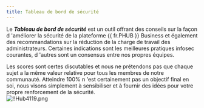 ```yaml
---
title: Tableau de bord de sécurité
---
```

Le ***Tableau de bord de sécurité*** est un outil offrant des conseils sur la façon d 'améliorer la sécurité de la plateforme {{ fr.PHUB }} Business et également des recommandations sur la réduction de la charge de travail des administrateurs. Certaines indications sont les meilleures pratiques infosec courantes, d 'autres sont un consensus entre nos propres équipes.  

Les scores sont certes discutables et nous ne prétendons pas que chaque sujet a la même valeur relative pour tous les membres de notre communauté. Atteindre 100% n 'est certainement pas un objectif final en soi, nous visons simplement à sensibiliser et à fournir des idées pour votre propre renforcement de la sécurité.  
![!!Hub4119.png](https://webdevolutions.azureedge.net/docs/fr/hub/Hub4119.png) 

